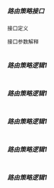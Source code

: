 

##### 路由策略接口

```java
接口定义
  
接口参数解释
  

```

##### 路由策略逻辑1

```java

```

##### 路由策略逻辑1

```java

```

##### 路由策略逻辑1

```java

```

##### 路由策略逻辑1

```java

```

##### 路由策略逻辑1

```java

```